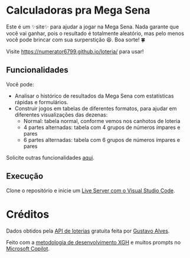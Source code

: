 # Calculadoras pra Mega Sena

Este é um ✨site✨ para ajudar a jogar na Mega Sena. Nada garante que você vai ganhar, pois o resultado é totalmente aleatório, mas pelo menos você pode brincar com sua surperstição 😆. Boa sorte! 🍀

Visite https://numerator6799.github.io/loteria/ para usar!

## Funcionalidades

Você pode:
- Analisar o histórico de resultados da Mega Sena com estatísticas rápidas e formulários.
- Construir jogos em tabelas de diferentes formatos, para ajudar em diferentes visualizações das dezenas:
    - Normal: tabela normal, conforme vemos nos canhotos de loteria
    - 4 partes alternadas: tabela com 4 grupos de números ímpares e pares
    - 6 partes alternadas: tabela com 6 grupos de números ímpares e pares

Solicite outras funcionalidades [aqui](https://github.com/Numerator6799/loteria/issues).

## Execução

Clone o repositório e inicie um [Live Server com o Visual Studio Code](https://www.freecodecamp.org/news/vscode-live-server-auto-refresh-browser/).

# Créditos
Dados obtidos pela [API de loterias](https://github.com/guto-alves/loterias-api) gratuita feita por [Gustavo Alves](https://github.com/guto-alves).

Feito com a [metodologia de desenvolvimento XGH](https://gohorse.com.br/extreme-go-horse-xgh/) e muitos prompts no [Microsoft Copilot](https://copilot.microsoft.com/).